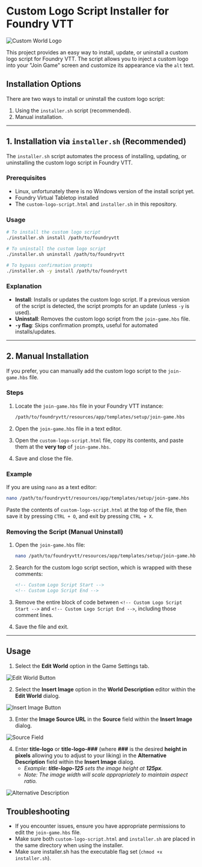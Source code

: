 # Custom Logo Script Installer for Foundry VTT

![Custom World Logo](https://github.com/Daxiongmao87/foundryvtt-custom-world-logo/blob/main/images/custom_world_logo.png?raw=true)

This project provides an easy way to install, update, or uninstall a custom logo script for Foundry VTT. The script allows you to inject a custom logo into your "Join Game" screen and customize its appearance via the `alt` text.

## Installation Options

There are two ways to install or uninstall the custom logo script:

1. Using the `installer.sh` script (recommended).
2. Manual installation.

---

## 1. Installation via `installer.sh` (Recommended)

The `installer.sh` script automates the process of installing, updating, or uninstalling the custom logo script in Foundry VTT.

### Prerequisites

- Linux, unfortunately there is no Windows version of the install script yet.
- Foundry Virtual Tabletop installed
- The `custom-logo-script.html` and `installer.sh` in this repository.

### Usage

```bash
# To install the custom logo script
./installer.sh install /path/to/foundryvtt

# To uninstall the custom logo script
./installer.sh uninstall /path/to/foundryvtt

# To bypass confirmation prompts
./installer.sh -y install /path/to/foundryvtt
```

### Explanation

- **Install**: Installs or updates the custom logo script. If a previous version of the script is detected, the script prompts for an update (unless `-y` is used).
- **Uninstall**: Removes the custom logo script from the `join-game.hbs` file.
- **`-y` flag**: Skips confirmation prompts, useful for automated installs/updates.

---

## 2. Manual Installation

If you prefer, you can manually add the custom logo script to the `join-game.hbs` file.

### Steps

1. Locate the `join-game.hbs` file in your Foundry VTT instance:

   ```bash
   /path/to/foundryvtt/resources/app/templates/setup/join-game.hbs
   ```

2. Open the `join-game.hbs` file in a text editor.

3. Open the `custom-logo-script.html` file, copy its contents, and paste them at the **very top** of `join-game.hbs`.

4. Save and close the file.

### Example

If you are using `nano` as a text editor:

```bash
nano /path/to/foundryvtt/resources/app/templates/setup/join-game.hbs
```

Paste the contents of `custom-logo-script.html` at the top of the file, then save it by pressing `CTRL + O`, and exit by pressing `CTRL + X`.

### Removing the Script (Manual Uninstall)

1. Open the `join-game.hbs` file:

   ```bash
   nano /path/to/foundryvtt/resources/app/templates/setup/join-game.hbs
   ```

2. Search for the custom logo script section, which is wrapped with these comments:

   ```html
   <!-- Custom Logo Script Start -->
   <!-- Custom Logo Script End -->
   ```

3. Remove the entire block of code between `<!-- Custom Logo Script Start -->` and `<!-- Custom Logo Script End -->`, including those comment lines.

4. Save the file and exit.

---
## Usage
1. Select the **Edit World** option in the Game Settings tab.

![Edit World Button](https://github.com/Daxiongmao87/foundryvtt-custom-world-logo/blob/main/images/screenshot-options-tab.png?raw=true)

2. Select the **Insert Image** option in the **World Description** editor within the **Edit World** dialog.

![Insert Image Button](https://github.com/Daxiongmao87/foundryvtt-custom-world-logo/blob/main/images/screenshot-edit-world-dialog.png)

3. Enter the **Image Source URL** in the **Source** field within the **Insert Image** dialog.

![Source Field](https://github.com/Daxiongmao87/foundryvtt-custom-world-logo/blob/main/images/screenshot-insert-image-source.png?raw=true)

4. Enter **title-logo** or **title-logo-###** (where **###** is the desired **height in pixels** allowing you to adjust to your liking) in the **Alternative Description** field within the **Insert Image** dialog.
   - *Example: **title-logo-125** sets the image height at **125px**.*
   - *Note: The image width will scale appropriately to maintain aspect ratio.*

![Alternative Description](https://github.com/Daxiongmao87/foundryvtt-custom-world-logo/blob/main/images/screenshot-insert-image-alternative-description.png?raw=true)

## Troubleshooting

- If you encounter issues, ensure you have appropriate permissions to edit the `join-game.hbs` file.
- Make sure both `custom-logo-script.html` and `installer.sh` are placed in the same directory when using the installer.
- Make sure installer.sh has the executable flag set (`chmod +x installer.sh`).
